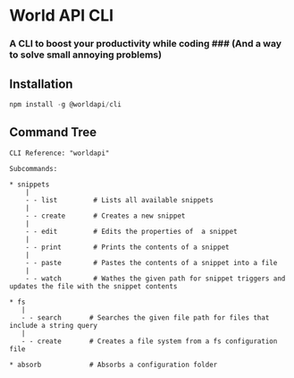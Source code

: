 # World API CLI

### A CLI to boost your productivity while coding ### (And a way to solve small annoying problems)

## Installation

```js
npm install -g @worldapi/cli
```

## Command Tree

```none
CLI Reference: "worldapi"

Subcommands:

* snippets
    |
    - - list         # Lists all available snippets
    |
    - - create       # Creates a new snippet
    |
    - - edit         # Edits the properties of  a snippet
    |
    - - print        # Prints the contents of a snippet
    |
    - - paste        # Pastes the contents of a snippet into a file
    |
    - - watch        # Wathes the given path for snippet triggers and updates the file with the snippet contents

* fs
   |
   - - search       # Searches the given file path for files that include a string query
   |
   - - create       # Creates a file system from a fs configuration file

* absorb            # Absorbs a configuration folder
```
